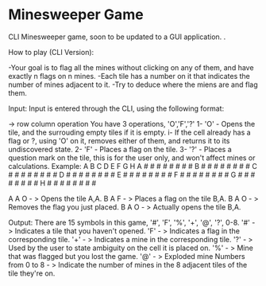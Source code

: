 # Minesweeper Game
CLI Minesweeper game, soon to be updated to a GUI application.
.

How to play (CLI Version):

-Your goal is to flag all the mines without clicking on any of them, and have exactly n flags on n mines.
-Each tile has a number on it that indicates the number of mines adjacent to it.
-Try to deduce where the miens are and flag them.


Input: 
Input is entered through the CLI, using the following format:

-> row column operation
You have 3 operations, 'O','F','?'
1- 'O' - Opens the tile, and the surrouding empty tiles if it is empty.
    i- If the cell already has a flag or ?, using 'O' on it, removes either of them, and returns it to its undiscovered state.
2- 'F' - Places a flag on the tile.
3- '?' - Places a question mark on the tile, this is for the user only, and won't affect mines or calculations.
Example:
  A B C D E F G H 
A # # # # # # # # 
B # # # # # # # # 
C # # # # # # # # 
D # # # # # # # # 
E # # # # # # # # 
F # # # # # # # # 
G # # # # # # # # 
H # # # # # # # # 

A A O - > Opens the tile A,A.
B A F - > Places a flag on the tile B,A.
B A O - > Removes the flag you just placed.
B A O - > Actually opens the tile B,A.

Output: 
There are 15 symbols in this game, '#', 'F', '%', '+', '@', '?', 0-8.
'#' - > Indicates a tile that you haven't opened.
'F' - > Indicates a flag in the corresponding tile.
'+' - > Indicates a mine in the corresponding tile.
'?' - > Used by the user to state ambiguity on the cell it is placed on.
'%' - > Mine that was flagged but you lost the game.
'@' - > Exploded mine
Numbers from 0 to 8 - > Indicate the number of mines in the 8 adjacent tiles of the tile they're on.
